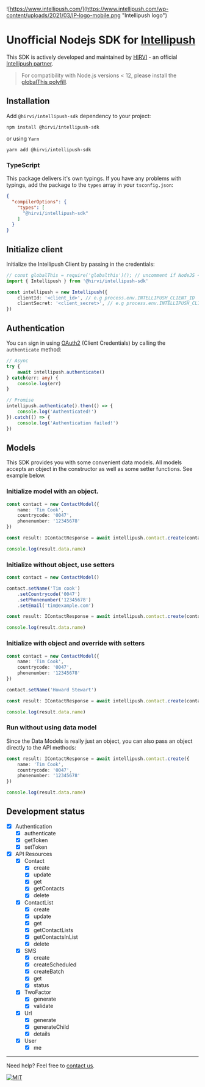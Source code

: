![https://www.intellipush.com/](https://www.intellipush.com/wp-content/uploads/2021/03/IP-logo-mobile.png "Intellipush logo")

# Unofficial Nodejs SDK for [Intellipush](https://www.intellipush.com)

This SDK is actively developed and maintained by [HIRVI](https://hirvi.no) - an official [Intellipush partner](https://www.intellipush.com/partnere/).

> For compatibility with Node.js versions < 12, please install the [globalThis polyfill](https://github.com/es-shims/globalThis).

## Installation

Add `@hirvi/intellipush-sdk` dependency to your project:

```shell
npm install @hirvi/intellipush-sdk
```

or using `Yarn`

```shell
yarn add @hirvi/intellipush-sdk
```

### TypeScript

This package delivers it's own typings. If you have any problems with typings, add the package to the `types` array in your `tsconfig.json`:

```json
{
  "compilerOptions": {
    "types": [
      "@hirvi/intellipush-sdk"
    ]
  }
}
```

## Initialize client

Initialize the Intellipush Client by passing in the credentials:

```typescript
// const globalThis = require('globalthis')(); // uncomment if NodeJS < NodeJS versions < 12
import { Intellipush } from '@hirvi/intellipush-sdk'

const intellipush = new Intellipush({
    clientId: '<client_id>', // e.g process.env.INTELLIPUSH_CLIENT_ID
    clientSecret: '<client_secret>', // e.g process.env.INTELLIPUSH_CLIENT_SECRET
})
```

## Authentication

You can sign in using [OAuth2](https://www.oauth.com/oauth2-servers/access-tokens/client-credentials/) (Client Credentials) by calling the `authenticate` method:

```typescript
// Async
try {
    await intellipush.authenticate()
} catch(err: any) {
    console.log(err)
}

// Promise
intellipush.authenticate().then(() => {
    console.log('Authenticated!')
}).catch(() => {
    console.log('Authentication failed!')
})
```

## Models

This SDK provides you with some convenient data models. All models accepts an object in the constructor as well as some setter functions. See example below.

### Initialize model with an object.

```ts
const contact = new ContactModel({
    name: 'Tim Cook',
    countrycode: '0047',
    phonenumber: '12345678'
})

const result: IContactResponse = await intellipush.contact.create(contact)

console.log(result.data.name)
```

### Initialize without object, use setters
```typescript
const contact = new ContactModel()

contact.setName('Tim cook')
    .setCountrycode('0047')
    .setPhonenumber('12345678')
    .setEmail('tim@example.com')

const result: IContactResponse = await intellipush.contact.create(contact)

console.log(result.data.name)
```

### Initialize with object and override with setters
```typescript
const contact = new ContactModel({
    name: 'Tim Cook',
    countrycode: '0047',
    phonenumber: '12345678'
})

contact.setName('Howard Stewart')

const result: IContactResponse = await intellipush.contact.create(contact)

console.log(result.data.name)
```

### Run without using data model

Since the Data Models is really just an object, you can also pass an object directly to the API methods:

```typescript
const result: IContactResponse = await intellipush.contact.create({
    name: 'Tim Cook',
    countrycode: '0047',
    phonenumber: '12345678'
})

console.log(result.data.name)
```

## Development status

- [X] Authentication
  - [X] authenticate
  - [X] getToken
  - [X] setToken
- [X] API Resources
  - [X] Contact
    - [X] create
    - [X] update
    - [X] get
    - [X] getContacts
    - [X] delete
  - [X] ContactList
    - [X] create
    - [X] update
    - [X] get
    - [X] getContactLists
    - [X] getContactsInList
    - [X] delete
  - [X] SMS
    - [X] create
    - [X] createScheduled
    - [X] createBatch
    - [X] get
    - [X] status
  - [X] TwoFactor
    - [X] generate
    - [X] validate
  - [X] Url
    - [X] generate
    - [X] generateChild
    - [X] details
  - [X] User
    - [X] me

<hr/>

Need help? Feel free to [contact us](https://www.hirvi.no).

[![MIT](https://img.shields.io/badge/License-MIT-teal.svg)](LICENSE)
